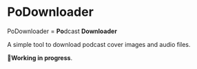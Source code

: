# PoDownloader

PoDownloader = **Po**dcast **Downloader**

A simple tool to download podcast cover images and audio files.

**:construction:Working in progress**.

